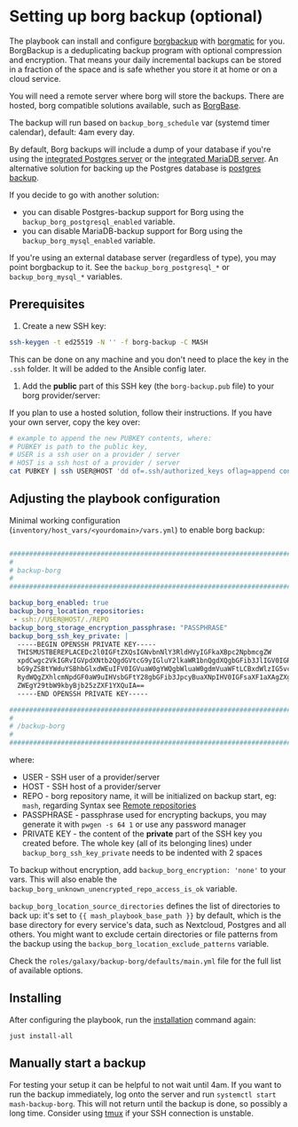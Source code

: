 # Setting up borg backup (optional)

The playbook can install and configure [borgbackup](https://www.borgbackup.org/) with [borgmatic](https://torsion.org/borgmatic/) for you.
BorgBackup is a deduplicating backup program with optional compression and encryption.
That means your daily incremental backups can be stored in a fraction of the space and is safe whether you store it at home or on a cloud service.

You will need a remote server where borg will store the backups. There are hosted, borg compatible solutions available, such as [BorgBase](https://www.borgbase.com).

The backup will run based on `backup_borg_schedule` var (systemd timer calendar), default: 4am every day.

By default, Borg backups will include a dump of your database if you're using the [integrated Postgres server](postgres.md) or the [integrated MariaDB server](mariadb.md). An alternative solution for backing up the Postgres database is [postgres backup](postgres-backup.md).

If you decide to go with another solution:

- you can disable Postgres-backup support for Borg using the `backup_borg_postgresql_enabled` variable.
- you can disable MariaDB-backup support for Borg using the `backup_borg_mysql_enabled` variable.

If you're using an external database server (regardless of type), you may point borgbackup to it. See the `backup_borg_postgresql_*` or `backup_borg_mysql_*` variables.

## Prerequisites

1. Create a new SSH key:

```bash
ssh-keygen -t ed25519 -N '' -f borg-backup -C MASH
```

This can be done on any machine and you don't need to place the key in the `.ssh` folder. It will be added to the Ansible config later.

1. Add the **public** part of this SSH key (the `borg-backup.pub` file) to your borg provider/server:

If you plan to use a hosted solution, follow their instructions. If you have your own server, copy the key over:

```bash
# example to append the new PUBKEY contents, where:
# PUBKEY is path to the public key,
# USER is a ssh user on a provider / server
# HOST is a ssh host of a provider / server
cat PUBKEY | ssh USER@HOST 'dd of=.ssh/authorized_keys oflag=append conv=notrunc'
```

## Adjusting the playbook configuration

Minimal working configuration (`inventory/host_vars/<yourdomain>/vars.yml`) to enable borg backup:

```yaml

########################################################################
#                                                                      #
# backup-borg                                                          #
#                                                                      #
########################################################################

backup_borg_enabled: true
backup_borg_location_repositories:
 - ssh://USER@HOST/./REPO
backup_borg_storage_encryption_passphrase: "PASSPHRASE"
backup_borg_ssh_key_private: |
  -----BEGIN OPENSSH PRIVATE KEY-----
  THISMUSTBEREPLACEDc2l0IGFtZXQsIGNvbnNlY3RldHVyIGFkaXBpc2NpbmcgZW
  xpdCwgc2VkIGRvIGVpdXNtb2QgdGVtcG9yIGluY2lkaWR1bnQgdXQgbGFib3JlIGV0IGRv
  bG9yZSBtYWduYSBhbGlxdWEuIFV0IGVuaW0gYWQgbWluaW0gdmVuaWFtLCBxdWlzIG5vc3
  RydWQgZXhlcmNpdGF0aW9uIHVsbGFtY28gbGFib3JpcyBuaXNpIHV0IGFsaXF1aXAgZXgg
  ZWEgY29tbW9kbyBjb25zZXF1YXQuIA==
  -----END OPENSSH PRIVATE KEY-----

########################################################################
#                                                                      #
# /backup-borg                                                         #
#                                                                      #
########################################################################
```

where:

* USER - SSH user of a provider/server
* HOST - SSH host of a provider/server
* REPO - borg repository name, it will be initialized on backup start, eg: `mash`, regarding Syntax see [Remote repositories](https://borgbackup.readthedocs.io/en/stable/usage/general.html#repository-urls)
* PASSPHRASE - passphrase used for encrypting backups, you may generate it with `pwgen -s 64 1` or use any password manager
* PRIVATE KEY - the content of the **private** part of the SSH key you created before. The whole key (all of its belonging lines) under `backup_borg_ssh_key_private` needs to be indented with 2 spaces

To backup without encryption, add `backup_borg_encryption: 'none'` to your vars. This will also enable the `backup_borg_unknown_unencrypted_repo_access_is_ok` variable.

`backup_borg_location_source_directories` defines the list of directories to back up: it's set to `{{ mash_playbook_base_path }}` by default, which is the base directory for every service's data, such as Nextcloud, Postgres and all others. You might want to exclude certain directories or file patterns from the backup using the `backup_borg_location_exclude_patterns` variable.

Check the `roles/galaxy/backup-borg/defaults/main.yml` file for the full list of available options.

## Installing

After configuring the playbook, run the [installation](../installing.md) command again:

```
just install-all
```

## Manually start a backup

For testing your setup it can be helpful to not wait until 4am. If you want to run the backup immediately, log onto the server
and run `systemctl start mash-backup-borg`. This will not return until the backup is done, so possibly a long time.
Consider using [tmux](https://en.wikipedia.org/wiki/Tmux) if your SSH connection is unstable.
